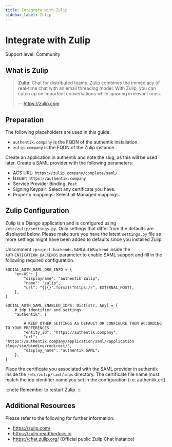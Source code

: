 ```yaml
---
title: Integrate with Zulip
sidebar_label: Zulip
---
```


# Integrate with Zulip

<span class="badge badge--secondary">Support level: Community</span>

## What is Zulip

> **Zulip**: Chat for distributed teams. Zulip combines the immediacy of real-time chat with an email threading model.
> With Zulip, you can catch up on important conversations while ignoring irrelevant ones.
>
> -- https://zulip.com

## Preparation

The following placeholders are used in this guide:

- `authentik.company` is the FQDN of the authentik installation.
- `zulip.company` is the FQDN of the Zulip instance.

Create an application in authentik and note the slug, as this will be used later. Create a SAML provider with the following parameters:

- ACS URL: `https://zulip.company/complete/saml/`
- Issuer: `https://authentik.company`
- Service Provider Binding: `Post`
- Signing Keypair: Select any certificate you have.
- Property mappings: Select all Managed mappings.

## Zulip Configuration

Zulip is a Django application and is configured using `/etc/zulip/settings.py`. Only settings that differ
from the defaults are displayed below. Please make sure you have the latest `settings.py` file as more settings
might have been added to defaults since you installed Zulip.

Uncomment `zproject.backends.SAMLAuthBackend` inside the `AUTHENTICATION_BACKENDS` parameter to enable SAML support
and fill in the following required configuration.

```
SOCIAL_AUTH_SAML_ORG_INFO = {
    "en-US": {
        "displayname": "authentik Zulip",
        "name": "zulip",
        "url": "{}{}".format("https://", EXTERNAL_HOST),
    },
}

SOCIAL_AUTH_SAML_ENABLED_IDPS: Dict[str, Any] = {
    # idp identifier and settings
    "authentik": {

	    # KEEP OTHER SETTINGS AS DEFAULT OR CONFIGURE THEM ACCORDING TO YOUR PREFERENCES
        "entity_id": "https://authentik.company",
        "url": "https://authentik.company/application/saml/<application slug>/sso/binding/redirect/",
        "display_name": "authentik SAML",
    },
}

```

Place the certificate you associated with the SAML provider in authentik inside the `/etc/zulip/saml/idps` directory.
The certificate file name must match the idp identifier name you set in the configuration (i.e. authentik.crt).

:::note
Remember to restart Zulip.
:::

## Additional Resources

Please refer to the following for further information:

- https://zulip.com/
- https://zulip.readthedocs.io
- https://chat.zulip.org/ (Official public Zulip Chat instance)
